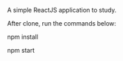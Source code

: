 A simple ReactJS application to study.

After clone, run the commands below:

npm install

npm start

